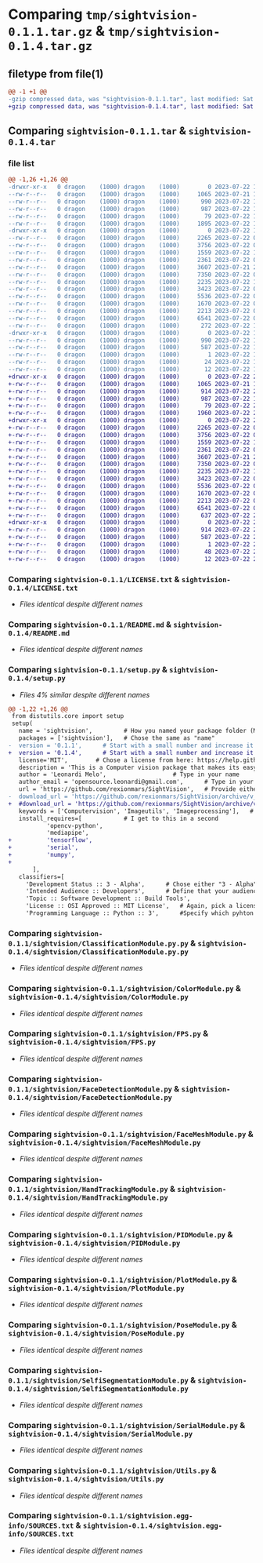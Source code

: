 # Comparing `tmp/sightvision-0.1.1.tar.gz` & `tmp/sightvision-0.1.4.tar.gz`

## filetype from file(1)

```diff
@@ -1 +1 @@
-gzip compressed data, was "sightvision-0.1.1.tar", last modified: Sat Jul 22 16:08:35 2023, max compression
+gzip compressed data, was "sightvision-0.1.4.tar", last modified: Sat Jul 22 21:13:23 2023, max compression
```

## Comparing `sightvision-0.1.1.tar` & `sightvision-0.1.4.tar`

### file list

```diff
@@ -1,26 +1,26 @@
-drwxr-xr-x   0 dragon    (1000) dragon    (1000)        0 2023-07-22 16:08:35.290095 sightvision-0.1.1/
--rw-r--r--   0 dragon    (1000) dragon    (1000)     1065 2023-07-21 19:53:53.000000 sightvision-0.1.1/LICENSE.txt
--rw-r--r--   0 dragon    (1000) dragon    (1000)      990 2023-07-22 16:08:35.290095 sightvision-0.1.1/PKG-INFO
--rw-r--r--   0 dragon    (1000) dragon    (1000)      987 2023-07-22 15:23:42.000000 sightvision-0.1.1/README.md
--rw-r--r--   0 dragon    (1000) dragon    (1000)       79 2023-07-22 16:08:35.290095 sightvision-0.1.1/setup.cfg
--rw-r--r--   0 dragon    (1000) dragon    (1000)     1895 2023-07-22 16:08:11.000000 sightvision-0.1.1/setup.py
-drwxr-xr-x   0 dragon    (1000) dragon    (1000)        0 2023-07-22 16:08:35.286762 sightvision-0.1.1/sightvision/
--rw-r--r--   0 dragon    (1000) dragon    (1000)     2265 2023-07-22 02:25:31.000000 sightvision-0.1.1/sightvision/ClassificationModule.py.py
--rw-r--r--   0 dragon    (1000) dragon    (1000)     3756 2023-07-22 02:24:49.000000 sightvision-0.1.1/sightvision/ColorModule.py
--rw-r--r--   0 dragon    (1000) dragon    (1000)     1559 2023-07-22 15:47:17.000000 sightvision-0.1.1/sightvision/FPS.py
--rw-r--r--   0 dragon    (1000) dragon    (1000)     2361 2023-07-22 02:20:18.000000 sightvision-0.1.1/sightvision/FaceDetectionModule.py
--rw-r--r--   0 dragon    (1000) dragon    (1000)     3607 2023-07-21 23:32:34.000000 sightvision-0.1.1/sightvision/FaceMeshModule.py
--rw-r--r--   0 dragon    (1000) dragon    (1000)     7350 2023-07-22 02:19:49.000000 sightvision-0.1.1/sightvision/HandTrackingModule.py
--rw-r--r--   0 dragon    (1000) dragon    (1000)     2235 2023-07-22 16:03:23.000000 sightvision-0.1.1/sightvision/PIDModule.py
--rw-r--r--   0 dragon    (1000) dragon    (1000)     3423 2023-07-22 02:22:52.000000 sightvision-0.1.1/sightvision/PlotModule.py
--rw-r--r--   0 dragon    (1000) dragon    (1000)     5536 2023-07-22 02:22:27.000000 sightvision-0.1.1/sightvision/PoseModule.py
--rw-r--r--   0 dragon    (1000) dragon    (1000)     1670 2023-07-22 02:21:53.000000 sightvision-0.1.1/sightvision/SelfiSegmentationModule.py
--rw-r--r--   0 dragon    (1000) dragon    (1000)     2213 2023-07-22 02:21:28.000000 sightvision-0.1.1/sightvision/SerialModule.py
--rw-r--r--   0 dragon    (1000) dragon    (1000)     6541 2023-07-22 02:20:48.000000 sightvision-0.1.1/sightvision/Utils.py
--rw-r--r--   0 dragon    (1000) dragon    (1000)      272 2023-07-22 15:24:14.000000 sightvision-0.1.1/sightvision/__init__.py
-drwxr-xr-x   0 dragon    (1000) dragon    (1000)        0 2023-07-22 16:08:35.290095 sightvision-0.1.1/sightvision.egg-info/
--rw-r--r--   0 dragon    (1000) dragon    (1000)      990 2023-07-22 16:08:35.000000 sightvision-0.1.1/sightvision.egg-info/PKG-INFO
--rw-r--r--   0 dragon    (1000) dragon    (1000)      587 2023-07-22 16:08:35.000000 sightvision-0.1.1/sightvision.egg-info/SOURCES.txt
--rw-r--r--   0 dragon    (1000) dragon    (1000)        1 2023-07-22 16:08:35.000000 sightvision-0.1.1/sightvision.egg-info/dependency_links.txt
--rw-r--r--   0 dragon    (1000) dragon    (1000)       24 2023-07-22 16:08:35.000000 sightvision-0.1.1/sightvision.egg-info/requires.txt
--rw-r--r--   0 dragon    (1000) dragon    (1000)       12 2023-07-22 16:08:35.000000 sightvision-0.1.1/sightvision.egg-info/top_level.txt
+drwxr-xr-x   0 dragon    (1000) dragon    (1000)        0 2023-07-22 21:13:23.116717 sightvision-0.1.4/
+-rw-r--r--   0 dragon    (1000) dragon    (1000)     1065 2023-07-21 19:53:53.000000 sightvision-0.1.4/LICENSE.txt
+-rw-r--r--   0 dragon    (1000) dragon    (1000)      914 2023-07-22 21:13:23.116717 sightvision-0.1.4/PKG-INFO
+-rw-r--r--   0 dragon    (1000) dragon    (1000)      987 2023-07-22 15:23:42.000000 sightvision-0.1.4/README.md
+-rw-r--r--   0 dragon    (1000) dragon    (1000)       79 2023-07-22 21:13:23.116717 sightvision-0.1.4/setup.cfg
+-rw-r--r--   0 dragon    (1000) dragon    (1000)     1960 2023-07-22 21:13:02.000000 sightvision-0.1.4/setup.py
+drwxr-xr-x   0 dragon    (1000) dragon    (1000)        0 2023-07-22 21:13:23.113384 sightvision-0.1.4/sightvision/
+-rw-r--r--   0 dragon    (1000) dragon    (1000)     2265 2023-07-22 02:25:31.000000 sightvision-0.1.4/sightvision/ClassificationModule.py.py
+-rw-r--r--   0 dragon    (1000) dragon    (1000)     3756 2023-07-22 02:24:49.000000 sightvision-0.1.4/sightvision/ColorModule.py
+-rw-r--r--   0 dragon    (1000) dragon    (1000)     1559 2023-07-22 15:47:17.000000 sightvision-0.1.4/sightvision/FPS.py
+-rw-r--r--   0 dragon    (1000) dragon    (1000)     2361 2023-07-22 02:20:18.000000 sightvision-0.1.4/sightvision/FaceDetectionModule.py
+-rw-r--r--   0 dragon    (1000) dragon    (1000)     3607 2023-07-21 23:32:34.000000 sightvision-0.1.4/sightvision/FaceMeshModule.py
+-rw-r--r--   0 dragon    (1000) dragon    (1000)     7350 2023-07-22 02:19:49.000000 sightvision-0.1.4/sightvision/HandTrackingModule.py
+-rw-r--r--   0 dragon    (1000) dragon    (1000)     2235 2023-07-22 16:03:23.000000 sightvision-0.1.4/sightvision/PIDModule.py
+-rw-r--r--   0 dragon    (1000) dragon    (1000)     3423 2023-07-22 02:22:52.000000 sightvision-0.1.4/sightvision/PlotModule.py
+-rw-r--r--   0 dragon    (1000) dragon    (1000)     5536 2023-07-22 02:22:27.000000 sightvision-0.1.4/sightvision/PoseModule.py
+-rw-r--r--   0 dragon    (1000) dragon    (1000)     1670 2023-07-22 02:21:53.000000 sightvision-0.1.4/sightvision/SelfiSegmentationModule.py
+-rw-r--r--   0 dragon    (1000) dragon    (1000)     2213 2023-07-22 02:21:28.000000 sightvision-0.1.4/sightvision/SerialModule.py
+-rw-r--r--   0 dragon    (1000) dragon    (1000)     6541 2023-07-22 02:20:48.000000 sightvision-0.1.4/sightvision/Utils.py
+-rw-r--r--   0 dragon    (1000) dragon    (1000)      637 2023-07-22 21:10:19.000000 sightvision-0.1.4/sightvision/__init__.py
+drwxr-xr-x   0 dragon    (1000) dragon    (1000)        0 2023-07-22 21:13:23.113384 sightvision-0.1.4/sightvision.egg-info/
+-rw-r--r--   0 dragon    (1000) dragon    (1000)      914 2023-07-22 21:13:22.000000 sightvision-0.1.4/sightvision.egg-info/PKG-INFO
+-rw-r--r--   0 dragon    (1000) dragon    (1000)      587 2023-07-22 21:13:23.000000 sightvision-0.1.4/sightvision.egg-info/SOURCES.txt
+-rw-r--r--   0 dragon    (1000) dragon    (1000)        1 2023-07-22 21:13:22.000000 sightvision-0.1.4/sightvision.egg-info/dependency_links.txt
+-rw-r--r--   0 dragon    (1000) dragon    (1000)       48 2023-07-22 21:13:22.000000 sightvision-0.1.4/sightvision.egg-info/requires.txt
+-rw-r--r--   0 dragon    (1000) dragon    (1000)       12 2023-07-22 21:13:22.000000 sightvision-0.1.4/sightvision.egg-info/top_level.txt
```

### Comparing `sightvision-0.1.1/LICENSE.txt` & `sightvision-0.1.4/LICENSE.txt`

 * *Files identical despite different names*

### Comparing `sightvision-0.1.1/README.md` & `sightvision-0.1.4/README.md`

 * *Files identical despite different names*

### Comparing `sightvision-0.1.1/setup.py` & `sightvision-0.1.4/setup.py`

 * *Files 4% similar despite different names*

```diff
@@ -1,22 +1,26 @@
 from distutils.core import setup
 setup(
   name = 'sightvision',         # How you named your package folder (MyLib)
   packages = ['sightvision'],   # Chose the same as "name"
-  version = '0.1.1',      # Start with a small number and increase it with every change you make
+  version = '0.1.4',      # Start with a small number and increase it with every change you make
   license='MIT',        # Chose a license from here: https://help.github.com/articles/licensing-a-repository
   description = 'This is a Computer vision package that makes its easy to run Image processing and AI functions.',   # Give a short description about your library
   author = 'Leonardi Melo',                   # Type in your name
   author_email = 'opensource.leonardi@gmail.com',      # Type in your E-Mail
   url = 'https://github.com/rexionmars/SightVision',   # Provide either the link to your github or to your website
-  download_url = 'https://github.com/rexionmars/SightVision/archive/v_01.tar.gz',    # I explain this later on
+  #download_url = 'https://github.com/rexionmars/SightVision/archive/v_01.tar.gz',    # I explain this later on
   keywords = ['Computervision', 'Imageutils', 'Imageprocessing'],   # Keywords that define your package best
   install_requires=[            # I get to this in a second
           'opencv-python',
           'mediapipe',
+          'tensorflow',
+          'serial',
+          'numpy',
+
       ],
   classifiers=[
     'Development Status :: 3 - Alpha',      # Chose either "3 - Alpha", "4 - Beta" or "5 - Production/Stable" as the current state of your package
     'Intended Audience :: Developers',      # Define that your audience are developers
     'Topic :: Software Development :: Build Tools',
     'License :: OSI Approved :: MIT License',   # Again, pick a license
     'Programming Language :: Python :: 3',      #Specify which pyhton versions that you want to support
```

### Comparing `sightvision-0.1.1/sightvision/ClassificationModule.py.py` & `sightvision-0.1.4/sightvision/ClassificationModule.py.py`

 * *Files identical despite different names*

### Comparing `sightvision-0.1.1/sightvision/ColorModule.py` & `sightvision-0.1.4/sightvision/ColorModule.py`

 * *Files identical despite different names*

### Comparing `sightvision-0.1.1/sightvision/FPS.py` & `sightvision-0.1.4/sightvision/FPS.py`

 * *Files identical despite different names*

### Comparing `sightvision-0.1.1/sightvision/FaceDetectionModule.py` & `sightvision-0.1.4/sightvision/FaceDetectionModule.py`

 * *Files identical despite different names*

### Comparing `sightvision-0.1.1/sightvision/FaceMeshModule.py` & `sightvision-0.1.4/sightvision/FaceMeshModule.py`

 * *Files identical despite different names*

### Comparing `sightvision-0.1.1/sightvision/HandTrackingModule.py` & `sightvision-0.1.4/sightvision/HandTrackingModule.py`

 * *Files identical despite different names*

### Comparing `sightvision-0.1.1/sightvision/PIDModule.py` & `sightvision-0.1.4/sightvision/PIDModule.py`

 * *Files identical despite different names*

### Comparing `sightvision-0.1.1/sightvision/PlotModule.py` & `sightvision-0.1.4/sightvision/PlotModule.py`

 * *Files identical despite different names*

### Comparing `sightvision-0.1.1/sightvision/PoseModule.py` & `sightvision-0.1.4/sightvision/PoseModule.py`

 * *Files identical despite different names*

### Comparing `sightvision-0.1.1/sightvision/SelfiSegmentationModule.py` & `sightvision-0.1.4/sightvision/SelfiSegmentationModule.py`

 * *Files identical despite different names*

### Comparing `sightvision-0.1.1/sightvision/SerialModule.py` & `sightvision-0.1.4/sightvision/SerialModule.py`

 * *Files identical despite different names*

### Comparing `sightvision-0.1.1/sightvision/Utils.py` & `sightvision-0.1.4/sightvision/Utils.py`

 * *Files identical despite different names*

### Comparing `sightvision-0.1.1/sightvision.egg-info/SOURCES.txt` & `sightvision-0.1.4/sightvision.egg-info/SOURCES.txt`

 * *Files identical despite different names*

